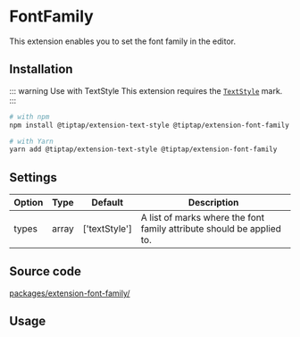 # FontFamily
This extension enables you to set the font family in the editor.

## Installation
::: warning Use with TextStyle
This extension requires the [`TextStyle`](/api/marks/text-style) mark.
:::

```bash
# with npm
npm install @tiptap/extension-text-style @tiptap/extension-font-family

# with Yarn
yarn add @tiptap/extension-text-style @tiptap/extension-font-family
```

## Settings
| Option | Type  | Default       | Description                                                           |
| ------ | ----- | ------------- | --------------------------------------------------------------------- |
| types  | array | ['textStyle'] | A list of marks where the font family attribute should be applied to. |

## Source code
[packages/extension-font-family/](https://github.com/ueberdosis/tiptap-next/blob/main/packages/extension-font-family/)

## Usage
<demo name="Extensions/FontFamily" highlight="" />
